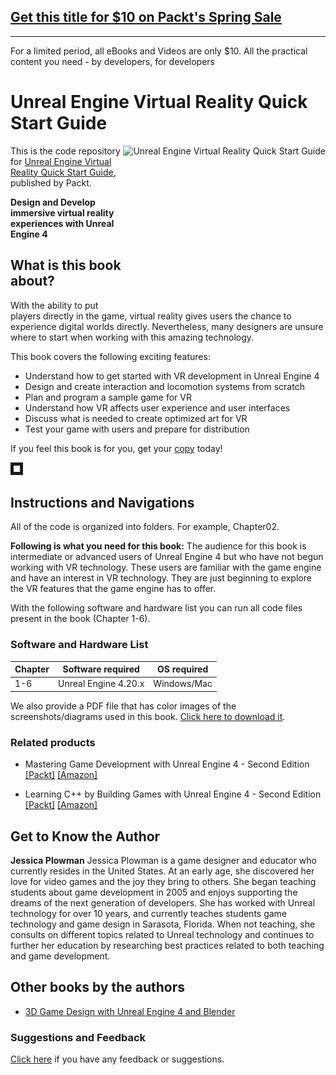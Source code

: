 ## [Get this title for $10 on Packt's Spring Sale](https://www.packt.com/B12245?utm_source=github&utm_medium=packt-github-repo&utm_campaign=spring_10_dollar_2022)
-----
For a limited period, all eBooks and Videos are only $10. All the practical content you need \- by developers, for developers

# Unreal Engine Virtual Reality Quick Start Guide

<a href="https://www.packtpub.com/game-development/unreal-engine-virtual-reality-quick-start-guide?utm_source=github&utm_medium=repository&utm_campaign=9781789617405 "><img src="https://dz13w8afd47il.cloudfront.net/sites/default/files/imagecache/ppv4_main_book_cover/12245cover.png" alt="Unreal Engine Virtual Reality Quick Start Guide" height="256px" align="right"></a>

This is the code repository for [Unreal Engine Virtual Reality Quick Start Guide](https://www.packtpub.com/game-development/unreal-engine-virtual-reality-quick-start-guide?utm_source=github&utm_medium=repository&utm_campaign=9781789617405 ), published by Packt.

**Design and Develop immersive virtual reality experiences with Unreal Engine 4**

## What is this book about?
With the ability to put players directly in the game, virtual reality gives users the chance to experience digital worlds directly. Nevertheless, many designers are unsure where to start when working with this amazing technology.

This book covers the following exciting features:
* Understand how to get started with VR development in Unreal Engine 4 
* Design and create interaction and locomotion systems from scratch 
* Plan and program a sample game for VR 
* Understand how VR affects user experience and user interfaces 
* Discuss what is needed to create optimized art for VR 
* Test your game with users and prepare for distribution 

If you feel this book is for you, get your [copy](https://www.amazon.com/dp/1789617405) today!

<a href="https://www.packtpub.com/?utm_source=github&utm_medium=banner&utm_campaign=GitHubBanner"><img src="https://raw.githubusercontent.com/PacktPublishing/GitHub/master/GitHub.png" 
alt="https://www.packtpub.com/" border="5" /></a>

## Instructions and Navigations
All of the code is organized into folders. For example, Chapter02.



**Following is what you need for this book:**
The audience for this book is intermediate or advanced users of Unreal Engine 4 but who have not begun working with VR technology. These users are familiar with the game engine and have an interest in VR technology. They are just beginning to explore the VR features that the game engine has to offer.

With the following software and hardware list you can run all code files present in the book (Chapter 1-6).
### Software and Hardware List
| Chapter | Software required | OS required |
| -------- | ------------------------------------ | ----------------------------------- |
| 1-6 | Unreal Engine 4.20.x | Windows/Mac |


We also provide a PDF file that has color images of the screenshots/diagrams used in this book. [Click here to download it](https://www.packtpub.com/sites/default/files/downloads/9781789617405_ColorImages.pdf).

### Related products
* Mastering Game Development with Unreal Engine 4 - Second Edition [[Packt]](https://www.packtpub.com/game-development/mastering-game-development-unreal-engine-4-second-edition?utm_source=github&utm_medium=repository&utm_campaign=9781788991445 ) [[Amazon]](https://www.amazon.com/dp/1788991443)

* Learning C++ by Building Games with Unreal Engine 4 - Second Edition [[Packt]](https://www.packtpub.com/game-development/learning-c-building-games-unreal-engine-4-second-edition?utm_source=github&utm_medium=repository&utm_campaign=9781788476249 ) [[Amazon]](https://www.amazon.com/dp/1788476247)



## Get to Know the Author
**Jessica Plowman**
Jessica Plowman is a game designer and educator who currently resides in the United States. At an early age, she discovered her love for video games and the joy they bring to others. She began teaching students about game development in 2005 and enjoys supporting the dreams of the next generation of developers. She has worked with Unreal technology for over 10 years, and currently teaches students game technology and game design in Sarasota, Florida. When not teaching, she consults on different topics related to Unreal technology and continues to further her education by researching best practices related to both teaching and game development.



## Other books by the authors
* [3D Game Design with Unreal Engine 4 and Blender](https://www.packtpub.com/game-development/3d-game-design-unreal-engine-4-and-blender?utm_source=Github&utm_medium=Repository&utm_campaign=9781785881466)


### Suggestions and Feedback
[Click here](https://docs.google.com/forms/d/e/1FAIpQLSdy7dATC6QmEL81FIUuymZ0Wy9vH1jHkvpY57OiMeKGqib_Ow/viewform) if you have any feedback or suggestions.


